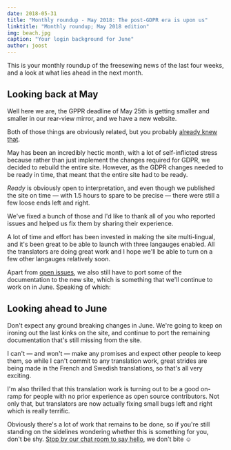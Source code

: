 ```yaml
---
date: 2018-05-31
title: "Monthly roundup - May 2018: The post-GDPR era is upon us"
linktitle: "Monthly roundup; May 2018 edition"
img: beach.jpg
caption: "Your login background for June"
author: joost
---
```

This is your monthly roundup of the freesewing news of the last four weeks, and a look at what lies ahead in the next month.

## Looking back at May

Well here we are, the GPPR deadline of May 25th is getting smaller and smaller in 
our rear-view mirror, and we have a new website.

Both of those things are obviously related, but you probably [already knew that](/blog/gdpr-ready).

May has been an incredibly hectic month, with a lot of self-inflicted stress because rather
than just implement the changes required for GDPR, we decided to rebuild the entire site.
However, as the GDPR changes needed to be ready in time, that meant that the entire site had to
be ready. 

*Ready* is obviously open to interpretation, and even though we published the site on time
— with 1.5 hours to spare to be precise — there were still a few loose ends left and right.

We've fixed a bunch of those and I'd like to thank all of you who reported issues and helped us 
fix them by sharing their experience. 

A lot of time and effort has been invested in making the site multi-lingual, and it's been great
to be able to launch with three langauges enabled. All the translators are doing great work
and I hope we'll be able to turn on a few other langauges relatively soon.

Apart from [open issues](https://github.com/freesewing/site/issues), 
we also still have to port some of the documentation to the new site,
which is something that we'll continue to work on in June. Speaking of which:

## Looking ahead to June

Don't expect any ground breaking changes in June. We're going to keep on ironing out the 
last kinks on the site, and continue to port the remaining documentation that's still
missing from the site.

I can't — and won't — make any promises and expect other people to keep them, so while I can't 
commit to any translation work, great strides are being made in the French and Swedish translations,
so that's all very exciting.

I'm also thrilled that this translation work is turning out to be a good on-ramp for people
with no prior experience as open source contributors. Not only that, but translators are now
actually fixing small bugs left and right which is really terrific.

Obviously there's a lot of work that remains to be done, so if you're still standing on the
sidelines wondering whether this is something for you, don't be shy.
[Stop by our chat room to say hello](https://gitter.im/freesewing/freesewing), we don't bite ☺️
